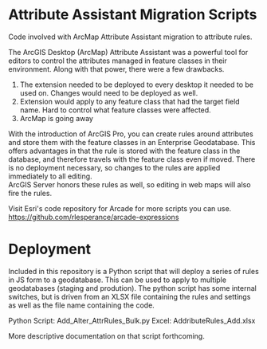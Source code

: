 # Attribute Assistant Migration Scripts

Code involved with ArcMap Attribute Assistant migration to attribute rules.

The ArcGIS Desktop (ArcMap) Attribute Assistant was a powerful tool for editors to control the attributes managed in feature classes in their environment.  Along with that power, there were a few drawbacks. 
  1. The extension needed to be deployed to every desktop it needed to be used on.  Changes would need to be deployed as well. 
  2. Extension would apply to any feature class that had the target field name.  Hard to control what feature classes were affected. 
  3. ArcMap is going away

With the introduction of ArcGIS Pro, you can create rules around attributes and store them with the feature classes in an Enterprise Geodatabase.  This offers advantages in that the rule is stored with the feature class in the database, and therefore travels with the feature class even if moved.  There is no deployment necessary, so changes to the rules are applied immediately to all editing.  
ArcGIS Server honors these rules as well, so editing in web maps will also fire the rules.

Visit Esri's code repository for Arcade for more scripts you can use.  https://github.com/rlesperance/arcade-expressions


# Deployment

Included in this repository is a Python script that will deploy a series of rules in JS form to a geodatabase.  This can be used to apply to multiple geodatabases (staging and prodution). 
The python script has some internal switches, but is driven from an XLSX file containing the rules and settings as well as the file name containing the code. 

Python Script:  Add_Alter_AttrRules_Bulk.py
Excel:  AddributeRules_Add.xlsx

More descriptive documentation on that script forthcoming.
